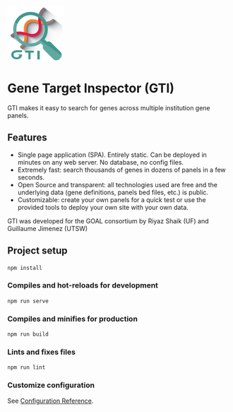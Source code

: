 ![GTI icon](./src/assets/gti/gti_logo_128.png)

# Gene Target Inspector (GTI) 

GTI makes it easy to search for genes across multiple institution gene panels.

## Features

- Single page application (SPA). Entirely static. Can be deployed in minutes on any web server. No database, no config files.
- Extremely fast: search thousands of genes in dozens of panels in a few seconds.
- Open Source and transparent: all technologies used are free and the underlying data (gene definitions, panels bed files, etc.) is public.
- Customizable: create your own panels for a quick test or use the provided tools to deploy your own site with your own data.

GTI was developed for the GOAL consortium by Riyaz Shaik (UF) and Guillaume Jimenez (UTSW)

## Project setup
```
npm install
```

### Compiles and hot-reloads for development
```
npm run serve
```

### Compiles and minifies for production
```
npm run build
```

### Lints and fixes files
```
npm run lint
```

### Customize configuration
See [Configuration Reference](https://cli.vuejs.org/config/).
